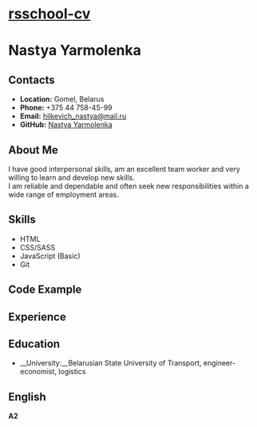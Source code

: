 # __[rsschool-cv](https://NastyaYarmolenka.github.io/rsschool-cv/cv)__ 

# __Nastya Yarmolenka__

## __Contacts__
- __Location:__ Gomel, Belarus
- __Phone:__ +375 44 758-45-99
- __Email:__ hilkevich_nastya@mail.ru
- __GitHub:__ [Nastya Yarmolenka](https://github.com/NastyaYarmolenka)

## __About Me__
I have good interpersonal skills, am an excellent team worker and very willing to learn and develop new skills.\
I am reliable and dependable and often seek new responsibilities within a wide range of employment areas.

## __Skills__
- HTML
- CSS/SASS
- JavaScript (Basic)
- Git

## __Code Example__

## __Experience__

## __Education__
- __University:__Belarusian State University of Transport, engineer-economist, logistics

## __English__
__A2__